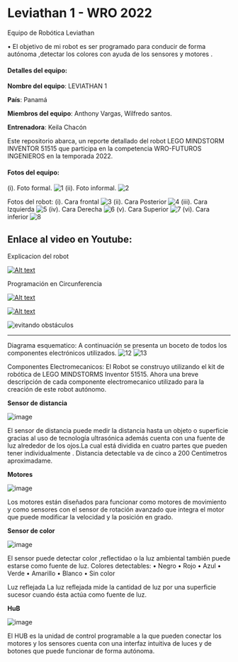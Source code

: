 # Leviathan 1 - WRO 2022
Equipo de Robótica Leviathan 

•	El objetivo de mi robot es ser programado para conducir de forma autónoma ,detectar  los colores con ayuda de los sensores y motores  .

#### Detalles del equipo:

**Nombre del equipo**: LEVIATHAN 1

**País**: Panamá

**Miembros del equipo**: Anthony Vargas, Wilfredo santos.

**Entrenadora**: Keila Chacón

Este repositorio abarca, un reporte detallado del robot LEGO MINDSTORM INVENTOR 51515 que participa en la competencia WRO-FUTUROS INGENIEROS en la temporada 2022.


#### Fotos del equipo:
(i). Foto formal.
![1](https://user-images.githubusercontent.com/112026718/186894868-c5044ce0-ed28-4a97-9b8f-ca73fc39142d.JPG)
(ii). Foto informal.
![2](https://user-images.githubusercontent.com/112026718/186894875-5a109659-c39c-4a08-bfbf-b7d6791696a0.JPG)

Fotos del robot:
(i).	Cara frontal
![3](https://user-images.githubusercontent.com/112026718/193433652-4f7bf7bc-8530-4952-b51f-016982417f32.jpg)
(ii).	Cara Posterior
![4](https://user-images.githubusercontent.com/112026718/193433679-f05d7f9d-13a9-488c-8a31-161b4de6e833.jpg)
(iii). Cara Izquierda
![5](https://user-images.githubusercontent.com/112026718/193433686-dae48a18-8615-43d4-a30c-d98b35d07d36.jpg)
(iv).	Cara Derecha
![6](https://user-images.githubusercontent.com/112026718/193433683-8f361b9c-0c69-444b-b8dd-8c50b51e4207.jpg)
(v).	Cara Superior
![7](https://user-images.githubusercontent.com/112026718/193433690-acce3bfd-8a08-4660-ac83-bada0bc0f424.jpg)
(vi).	Cara inferior
![8](https://user-images.githubusercontent.com/112026718/193433688-13f5ae62-5aee-4d69-b0aa-71d16b1e40f5.jpg)

## **Enlace al video en Youtube**:

Explicacion del robot

[![Alt text](https://user-images.githubusercontent.com/112026718/188290017-ca8b9cd3-9491-43e4-8278-8310ca303299.gif)](https://youtu.be/veAIvLrf1H0)

Programación en Circunferencia

[![Alt text](https://user-images.githubusercontent.com/112026718/188290019-e7f5e6eb-ad6a-44e3-bf15-d8b50fdbb1a4.gif)](https://youtu.be/oOIIhMoMuQk)

[![Alt text]()]()

![evitando obstáculos](https://user-images.githubusercontent.com/112026718/188290022-ac0767ea-0273-4f5d-9196-91c53e89129d.gif)



------------

Diagrama esquematico:
A continuación se presenta un boceto de todos los componentes electrónicos utilizados.
![12](https://user-images.githubusercontent.com/112026718/186931016-3884012e-07c9-4272-a5bc-e2a63f99a4ae.png)
![13](https://user-images.githubusercontent.com/112026718/186930663-e8b6fff5-9fa6-40ae-8b62-ec4e38f47d8f.png)

Componentes Electromecanicos:
El Robot se construyo utilizando el kit de robótica de LEGO MINDSTORMS Inventor 51515. Ahora una breve descripción de cada componente electromecanico utilizado para la creación de este robot autónomo.

**Sensor de distancia**

![image](https://user-images.githubusercontent.com/112026718/186931149-0c934e7d-a09b-47c3-8b9e-018c4d5cca7a.png)

El sensor de distancia puede medir la distancia hasta un objeto o superficie gracias al uso de tecnología ultrasónica además cuenta con una fuente  de  luz alrededor de los ojos.La cual está dividida en cuatro partes que pueden tener individualmente .
Distancia detectable va de cinco a 200 Centímetros aproximadame.

**Motores**

![image](https://user-images.githubusercontent.com/112026718/186931201-a2e1a7b2-9a1e-40fa-aedf-056adbae93d2.png)

Los motores están diseñados para funcionar como motores de movimiento y como sensores con el sensor de rotación avanzado que integra el motor que puede modificar la velocidad y la posición en grado.

**Sensor de color**

![image](https://user-images.githubusercontent.com/112026718/186931242-cf1a4b3f-1395-4366-a045-6669264cfdc5.png)

El sensor puede detectar color ,reflectidao o la luz ambiental también puede estarse como fuente de luz.
Colores detectables:
• Negro
• Rojo
• Azul
• Verde
• Amarillo
• Blanco
• Sin color

Luz reflejada
La luz reflejada mide la cantidad de luz por una superficie sucesor cuando ésta actúa como fuente de luz.

**HuB**

![image](https://user-images.githubusercontent.com/112026718/186931301-1a0ad68f-c5a6-40b5-ba1e-12b4973ca8df.png)

El HUB es la unidad de control programable a la que pueden conectar los motores y los sensores cuenta con una interfaz intuitiva de luces y de botones que puede funcionar de forma autónoma.    
